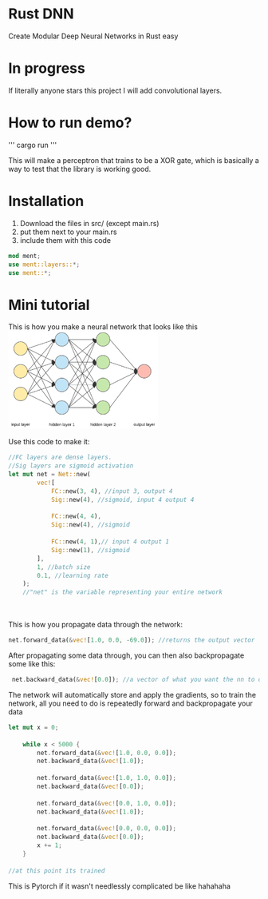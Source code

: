# Rust DNN

Create Modular Deep Neural Networks in Rust easy

# In progress

If literally anyone stars this project I will add convolutional layers.

# How to run demo?

'''
cargo run
'''

This will make a perceptron that trains to be a XOR gate, which is basically a way to test that the library is working good.

# Installation

1. Download the files in src/ (except main.rs)<br>
2. put them next to your main.rs <br>
3. include them with this code

```rust
mod ment;
use ment::layers::*;
use ment::*;
```

# Mini tutorial

This is how you make a neural network that looks like this
<br>
<img src="network.png" alt="drawing" width="300"/>

Use this code to make it:

```rust
//FC layers are dense layers.
//Sig layers are sigmoid activation
let mut net = Net::new(
        vec![
            FC::new(3, 4), //input 3, output 4
            Sig::new(4), //sigmoid, input 4 output 4

            FC::new(4, 4),
            Sig::new(4), //sigmoid

            FC::new(4, 1),// input 4 output 1
            Sig::new(1), //sigmoid
        ],
        1, //batch size
        0.1, //learning rate
    );
    //"net" is the variable representing your entire network
```

<br>
<br>
This is how you propagate data through the network:

```rust
net.forward_data(&vec![1.0, 0.0, -69.0]); //returns the output vector
```

After propagating some data through, you can then also backpropagate some like this:

```rust
 net.backward_data(&vec![0.0]); //a vector of what you want the nn to output
```

The network will automatically store and apply the gradients, so to train the network, all you need to do is repeatedly forward and backpropagate your data

```rust
let mut x = 0;

    while x < 5000 {
        net.forward_data(&vec![1.0, 0.0, 0.0]);
        net.backward_data(&vec![1.0]);

        net.forward_data(&vec![1.0, 1.0, 0.0]);
        net.backward_data(&vec![0.0]);

        net.forward_data(&vec![0.0, 1.0, 0.0]);
        net.backward_data(&vec![1.0]);

        net.forward_data(&vec![0.0, 0.0, 0.0]);
        net.backward_data(&vec![0.0]);
        x += 1;
    }

//at this point its trained
```

This is Pytorch if it wasn't needlessly complicated be like hahahaha
